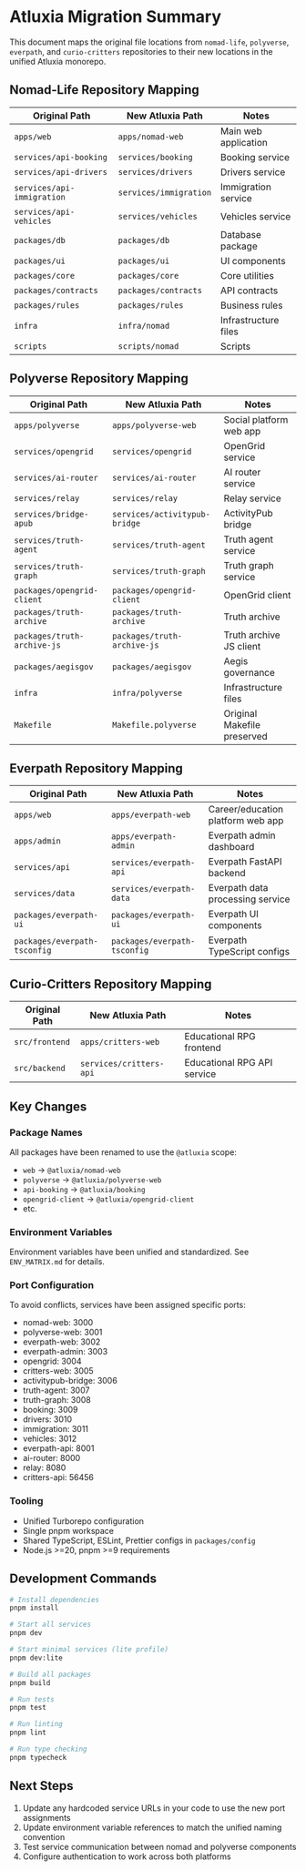 # Atluxia Migration Summary

This document maps the original file locations from `nomad-life`, `polyverse`, `everpath`, and `curio-critters` repositories to their new locations in the unified Atluxia monorepo.

## Nomad-Life Repository Mapping

| Original Path | New Atluxia Path | Notes |
|---------------|------------------|-------|
| `apps/web` | `apps/nomad-web` | Main web application |
| `services/api-booking` | `services/booking` | Booking service |
| `services/api-drivers` | `services/drivers` | Drivers service |
| `services/api-immigration` | `services/immigration` | Immigration service |
| `services/api-vehicles` | `services/vehicles` | Vehicles service |
| `packages/db` | `packages/db` | Database package |
| `packages/ui` | `packages/ui` | UI components |
| `packages/core` | `packages/core` | Core utilities |
| `packages/contracts` | `packages/contracts` | API contracts |
| `packages/rules` | `packages/rules` | Business rules |
| `infra` | `infra/nomad` | Infrastructure files |
| `scripts` | `scripts/nomad` | Scripts |

## Polyverse Repository Mapping

| Original Path | New Atluxia Path | Notes |
|---------------|------------------|-------|
| `apps/polyverse` | `apps/polyverse-web` | Social platform web app |
| `services/opengrid` | `services/opengrid` | OpenGrid service |
| `services/ai-router` | `services/ai-router` | AI router service |
| `services/relay` | `services/relay` | Relay service |
| `services/bridge-apub` | `services/activitypub-bridge` | ActivityPub bridge |
| `services/truth-agent` | `services/truth-agent` | Truth agent service |
| `services/truth-graph` | `services/truth-graph` | Truth graph service |
| `packages/opengrid-client` | `packages/opengrid-client` | OpenGrid client |
| `packages/truth-archive` | `packages/truth-archive` | Truth archive |
| `packages/truth-archive-js` | `packages/truth-archive-js` | Truth archive JS client |
| `packages/aegisgov` | `packages/aegisgov` | Aegis governance |
| `infra` | `infra/polyverse` | Infrastructure files |
| `Makefile` | `Makefile.polyverse` | Original Makefile preserved |

## Everpath Repository Mapping

| Original Path | New Atluxia Path | Notes |
|---------------|------------------|-------|
| `apps/web` | `apps/everpath-web` | Career/education platform web app |
| `apps/admin` | `apps/everpath-admin` | Everpath admin dashboard |
| `services/api` | `services/everpath-api` | Everpath FastAPI backend |
| `services/data` | `services/everpath-data` | Everpath data processing service |
| `packages/everpath-ui` | `packages/everpath-ui` | Everpath UI components |
| `packages/everpath-tsconfig` | `packages/everpath-tsconfig` | Everpath TypeScript configs |

## Curio-Critters Repository Mapping

| Original Path | New Atluxia Path | Notes |
|---------------|------------------|-------|
| `src/frontend` | `apps/critters-web` | Educational RPG frontend |
| `src/backend` | `services/critters-api` | Educational RPG API service |

## Key Changes

### Package Names
All packages have been renamed to use the `@atluxia` scope:
- `web` → `@atluxia/nomad-web`
- `polyverse` → `@atluxia/polyverse-web`
- `api-booking` → `@atluxia/booking`
- `opengrid-client` → `@atluxia/opengrid-client`
- etc.

### Environment Variables
Environment variables have been unified and standardized. See `ENV_MATRIX.md` for details.

### Port Configuration
To avoid conflicts, services have been assigned specific ports:
- nomad-web: 3000
- polyverse-web: 3001
- everpath-web: 3002
- everpath-admin: 3003
- opengrid: 3004
- critters-web: 3005
- activitypub-bridge: 3006
- truth-agent: 3007
- truth-graph: 3008
- booking: 3009
- drivers: 3010
- immigration: 3011
- vehicles: 3012
- everpath-api: 8001
- ai-router: 8000
- relay: 8080
- critters-api: 56456

### Tooling
- Unified Turborepo configuration
- Single pnpm workspace
- Shared TypeScript, ESLint, Prettier configs in `packages/config`
- Node.js >=20, pnpm >=9 requirements

## Development Commands

```bash
# Install dependencies
pnpm install

# Start all services
pnpm dev

# Start minimal services (lite profile)
pnpm dev:lite

# Build all packages
pnpm build

# Run tests
pnpm test

# Run linting
pnpm lint

# Run type checking
pnpm typecheck
```

## Next Steps

1. Update any hardcoded service URLs in your code to use the new port assignments
2. Update environment variable references to match the unified naming convention
3. Test service communication between nomad and polyverse components
4. Configure authentication to work across both platforms
